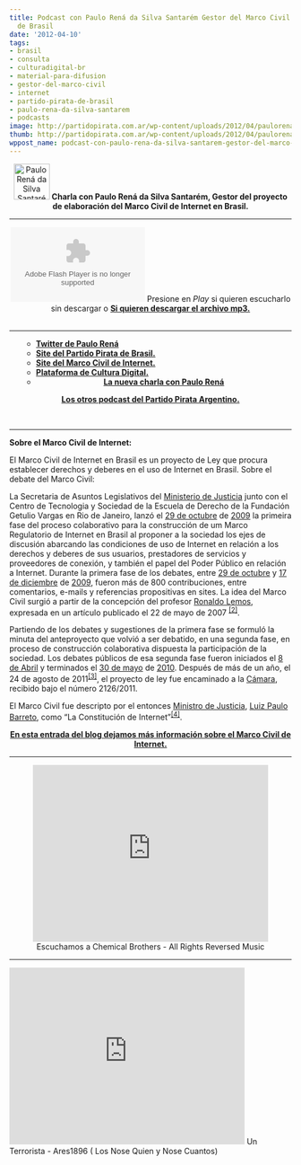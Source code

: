 ```yaml
---
title: Podcast con Paulo Rená da Silva Santarém Gestor del Marco Civil de Internet
  de Brasil
date: '2012-04-10'
tags:
- brasil
- consulta
- culturadigital-br
- material-para-difusion
- gestor-del-marco-civil
- internet
- partido-pirata-de-brasil
- paulo-rena-da-silva-santarem
- podcasts
image: http://partidopirata.com.ar/wp-content/uploads/2012/04/paulorena.png
thumb: http://partidopirata.com.ar/wp-content/uploads/2012/04/paulorena.png
wppost_name: podcast-con-paulo-rena-da-silva-santarem-gestor-del-marco-civil-de-internet-de-brasil
---
```


<p style="text-align: center;"><a href="http://partidopirata.com.ar/wp-content/uploads/2012/04/paulorena.png"><img class="alignleft size-full wp-image-3892" title="Paulo Rená" src="http://partidopirata.com.ar/wp-content/uploads/2012/04/paulorena.png" alt="Paulo Rená da Silva Santarém" width="64" height="64" /></a>
<strong>Charla con Paulo Rená da Silva Santarém, Gestor del proyecto de elaboración del Marco Civil de Internet en Brasil.</strong></p>


<hr />

<center>
<object id="player1158895" width="240" height="133" classid="clsid:d27cdb6e-ae6d-11cf-96b8-444553540000" codebase="http://download.macromedia.com/pub/shockwave/cabs/flash/swflash.cab#version=6,0,40,0"><param name="AllowScriptAccess" value="always" /><param name="allowFullScreen" value="true" /><param name="wmode" value="transparent" /><param name="src" value="http://www.ivoox.com/playerivoox_ee_1158895_1.html" /><param name="allowfullscreen" value="true" /><param name="allowscriptaccess" value="always" /><embed id="player1158895" width="240" height="133" type="application/x-shockwave-flash" src="http://www.ivoox.com/playerivoox_ee_1158895_1.html" AllowScriptAccess="always" allowFullScreen="true" wmode="transparent" allowfullscreen="true" allowscriptaccess="always" /></object>
Presione en <em>Play</em> si quieren escucharlo sin descargar o
<strong><a href="http://www.ivoox.com/podcast-paulo-rena-da-silva-santarem-sobre_md_1158895_1.mp3" target="_blank">Si quieren descargar el archivo mp3.</a></strong></center>&nbsp;

<hr />

<ul>
<ul>
	<li><strong><a href="https://twitter.com/#!/prenass" target="_blank">Twitter de Paulo Rená </a></strong></li>
	<li><strong><a href="http://partidopirata.org/" target="_blank">Site del Partido Pirata de Brasil.</a></strong></li>
	<li><strong><a href="http://culturadigital.br/marcocivil/" target="_blank">Site del Marco Civil de Internet.</a></strong></li>
	<li><strong><a href="http://culturadigital.br/" target="_blank">Plataforma de Cultura Digital.</a></strong></li>
	<li style="text-align: center;"><strong><a href="http://partidopirata.com.ar/5498/hablando-con-paulo-rena-sobre-el-lanzamiento-del-partido-pirata-de-brasil-y-el-marco-civil">La nueva charla con Paulo Rená</a></strong></li>
</ul>
</ul>
<p style="text-align: center;"><strong><a href="http://partidopirata.com.ar/857/indice-con-los-podcast-del-partido-pirata-argentino">Los otros podcast del Partido Pirata Argentino.</a></strong></p>
&nbsp;

<hr />

<strong>Sobre el Marco Civil de Internet:</strong>

El Marco Civil de Internet en Brasil es un proyecto de Ley que procura establecer derechos y deberes en el uso de Internet en Brasil.
Sobre el debate del Marco Civil:

La Secretaria de Asuntos Legislativos del <a title="Ministerio de Justicia (Brasil)" href="https://pt.wikipedia.org/wiki/Minist%C3%A9rio_da_Justi%C3%A7a_%28Brasil%29">Ministerio de Justicia</a> junto con el Centro de Tecnologia y Sociedad de la Escuela de Derecho de la Fundación Getulio Vargas en Rio de Janeiro, lanzó el <a title="29 de outubro" href="https://pt.wikipedia.org/wiki/29_de_outubro">29 de octubre</a> de <a title="2009" href="https://pt.wikipedia.org/wiki/2009">2009</a> la primeira fase del proceso colaborativo para la construcción de um Marco Regulatorio de Internet en Brasil al proponer a la sociedad los ejes de discusión abarcando las condiciones de uso de Internet en relación a los derechos y deberes de sus usuarios, prestadores de servicios y proveedores de conexión, y también el papel del Poder Público en relación a Internet. Durante la primera fase de los debates, entre <a title="29 de outubro" href="https://pt.wikipedia.org/wiki/29_de_outubro">29 de octubre</a> y <a title="17 de dezembro" href="https://pt.wikipedia.org/wiki/17_de_dezembro">17 de diciembre</a> de <a title="2009" href="https://pt.wikipedia.org/wiki/2009">2009</a>, fueron más de 800 contribuciones, entre comentarios, e-mails y referencias propositivas en sites. La idea del Marco Civil surgió a partir de la concepción del profesor <a title="Ronaldo Lemos" href="https://pt.wikipedia.org/wiki/Ronaldo_Lemos">Ronaldo Lemos</a>, expresada en un artículo publicado el 22 de mayo de 2007 <sup id="cite_ref-1"><a href="https://pt.wikipedia.org/wiki/Marco_Civil_da_Internet#cite_note-1">[2]</a></sup>.

Partiendo de los debates y sugestiones de la primera fase se formuló la minuta del anteproyecto que volvió a ser debatido, en una segunda fase, en proceso de construcción colaborativa dispuesta la participación de la sociedad. Los debates públicos de esa segunda fase fueron iniciados el <a title="8 de Abril" href="https://pt.wikipedia.org/wiki/8_de_Abril">8 de Abril</a> y terminados el <a title="30 de maio" href="https://pt.wikipedia.org/wiki/30_de_maio">30 de mayo</a> de <a title="2010" href="https://pt.wikipedia.org/wiki/2010">2010</a>.
Después de más de un año, el 24 de agosto de 2011<sup id="cite_ref-2"><a href="https://pt.wikipedia.org/wiki/Marco_Civil_da_Internet#cite_note-2">[3]</a></sup>, el proyecto de ley fue encaminado a la <a title="Câmara dos Deputados do Brasil" href="https://pt.wikipedia.org/wiki/C%C3%A2mara_dos_Deputados_do_Brasil">Cámara</a>, recibido bajo el número 2126/2011.

El Marco Civil fue descripto por el entonces <a title="Anexo:Lista de ministros de Justicia do Brasil" href="https://pt.wikipedia.org/wiki/Anexo:Lista_de_ministros_da_Justi%C3%A7a_do_Brasil">Ministro de Justicia</a>, <a title="Luiz Paulo Barreto" href="https://pt.wikipedia.org/wiki/Luiz_Paulo_Barreto">Luiz Paulo Barreto</a>, como “La Constitución de Internet”<sup id="cite_ref-3"><a href="https://pt.wikipedia.org/wiki/Marco_Civil_da_Internet#cite_note-3">[4]</a></sup>.
<p style="text-align: center;"><strong><a href="http://partidopirata.com.ar/2730/brasil-marco-civil-de-internet-derechos-y-deberes-en-el-uso-de-internet">En esta entrada del blog dejamos más información sobre el Marco Civil de Internet.</a>
</strong></p>


<hr />

<center>
<iframe src="http://www.youtube.com/embed/f5xb2U3uQ40" frameborder="0" width="420" height="315"></iframe>
Escuchamos a Chemical Brothers - All Rights Reversed Music</center>

<hr />

<iframe src="http://www.youtube.com/embed/Pcwtj3AJ9-w" frameborder="0" width="420" height="315"></iframe>
Un Terrorista - Ares1896 ( Los Nose Quien y Nose Cuantos)

&nbsp;
